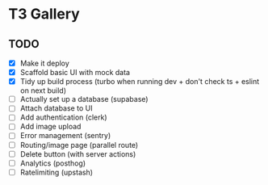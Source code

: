 # T3 Gallery

## TODO

- [x] Make it deploy
- [x] Scaffold basic UI with mock data
- [x] Tidy up build process (turbo when running dev + don't check ts + eslint on next build)
- [ ] Actually set up a database (supabase)
- [ ] Attach database to UI
- [ ] Add authentication (clerk)
- [ ] Add image upload
- [ ] Error management (sentry)
- [ ] Routing/image page (parallel route)
- [ ] Delete button (with server actions)
- [ ] Analytics (posthog)
- [ ] Ratelimiting (upstash)
